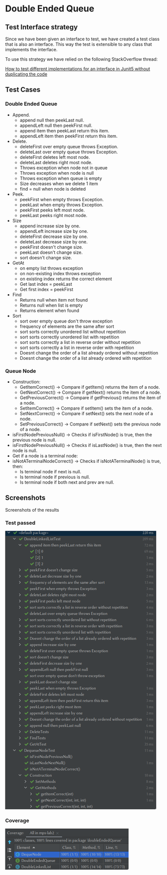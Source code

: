 # Double Ended Queue

## Test Interface strategy

Since we have been given an interface to test, we have created a test class that is also an interface. This way the test is extensible to any class that implements the interface.

To use this strategy we have relied on the following StackOverflow thread:

[How to test different implementations for an interface in Junit5 without duplicating the code](https://stackoverflow.com/questions/55437810/how-to-test-different-implementations-for-an-interface-in-junit5-without-duplica)

## Test Cases

### Double Ended Queue

- Append.
  - append null then peekLast null.
  - appendLeft null then peekFirst null.
  - append item then peekLast return this item.
  - appendLeft item then peekFirst return this item.
- Delete.
  - deleteFirst over empty queue throws Exception.
  - deleteLast over empty queue throws Exception.
  - deleteFirst deletes left most node.
  - deleteLast deletes right most node.
  - Throws exception when node not in queue
  - Throws exception when node is null
  - Throws exception when queue is empty
  - Size decreases when we delete 1 item
  - find = null when node is deleted
- Peek. 
  - peekFirst when empty throws Exception.
  - peekLast when empty throws Exception.
  - peekFirst peeks left most node.
  - peekLast peeks right most node.
- Size 
  - append increase size by one.
  - appendLeft increase size by one.
  - deleteFirst decrease size by one.
  - deleteLast decrease size by one.
  - peekFirst doesn't change size.
  - peekLast doesn't change size.
  - sort doesn't change size.
- GetAt
  - on empty list throws exception
  - on non-existing index throws exception
  - on existing index returns the correct element
  - Get last index = peekLast
  - Get first index = peekFirst
- Find
  - Returns null when item not found
  - Returns null when list is empty
  - Returns element when found
- Sort 
  - sort over empty queue don't throw exception
  - frequency of elements are the same after sort
  - sort sorts correctly unordered list without repetition
  - sort sorts correctly unordered list with repetition
  - sort sorts correctly a list in reverse order without repetition
  - sort sorts correctly a list in reverse order with repetition
  - Doesnt change the order of a list already ordered without repetition
  - Doesnt change the order of a list already ordered with repetition

### Queue Node 
- Construction:
  - GetItemCorrect() -> Compare if getItem() returns the item of a node.
  - GetNextCorrect() -> Compare if getNext() returns the item of a node.
  - GetPreviousCorrect() -> Compare if getPrevious() returns the item of a node.
  - SetItemCorrect() -> Compare if setItem() sets the item of a node.
  - SetNextCorrect() -> Compare if setNext() sets the next node of a node.
  - SetPreviousCorrect() -> Compare if setNext() sets the previous node of a node.
- isFirstNodePreviousNull() -> Checks if isFirstNode() is true, then the previous node is null.
- isFirstNodePreviousNull() -> Checks if isLastNode() is true, then the next node is null.
- Get if a node is a terminal node:
- isNotATerminalNodeCorrect() -> Checks if isNotATerminalNode() is true, then:
  - Is terminal node if next is null.
  - Is terminal node if previous is null.
  - Is terminal node if both next and prev are null.

## Screenshots
Screenshots of the results

### Test passed
![Test Passed](./imagenes/testPassed.png)

### Coverage
![Coverage](./imagenes/coverage.png)
